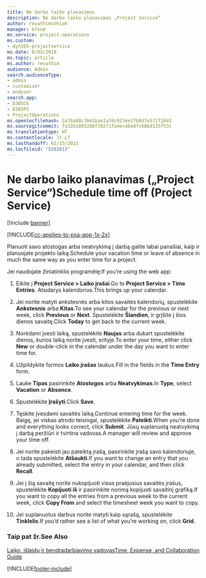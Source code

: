 ```yaml
---
title: Ne darbo laiko planavimas
description: Ne darbo laiko planavimas „Project Service“
author: revathimuthiah
manager: kfend
ms.service: project-operations
ms.custom:
- dyn365-projectservice
ms.date: 8/03/2018
ms.topic: article
ms.author: revathim
audience: Admin
search.audienceType:
- admin
- customizer
- enduser
search.app:
- D365CE
- D365PS
- ProjectOperations
ms.openlocfilehash: 2a78a80c3841bae1a7dc923ee1f60d7e571f2041
ms.sourcegitcommit: fa32b1893286f20271fa4ec4be8fc68bd135f53c
ms.translationtype: HT
ms.contentlocale: lt-LT
ms.lasthandoff: 02/15/2021
ms.locfileid: "5282613"
---
```

# <a name="schedule-time-off-project-service"></a><span data-ttu-id="6bd9d-103">Ne darbo laiko planavimas („Project Service“)</span><span class="sxs-lookup"><span data-stu-id="6bd9d-103">Schedule time off (Project Service)</span></span>

[!include [banner](../includes/psa-now-project-operations.md)]

[!INCLUDE[cc-applies-to-psa-app-1x-2x](../includes/cc-applies-to-psa-app-1x-2x.md)]

<span data-ttu-id="6bd9d-104">Planuoti savo atostogas arba neatvykimą į darbą galite labai panašiai, kaip ir planuojate projekto laiką.</span><span class="sxs-lookup"><span data-stu-id="6bd9d-104">Schedule your vacation time or leave of absence in much the same way as you enter time for a project.</span></span>  
  
 <span data-ttu-id="6bd9d-105">Jei naudojate žiniatinklio programėlę:</span><span class="sxs-lookup"><span data-stu-id="6bd9d-105">If you’re using the web app:</span></span>  
  
1.  <span data-ttu-id="6bd9d-106">Eikite į **Project Service > Laiko įrašai**.</span><span class="sxs-lookup"><span data-stu-id="6bd9d-106">Go to **Project Service > Time Entries**.</span></span> <span data-ttu-id="6bd9d-107">Atsidarys kalendorius.</span><span class="sxs-lookup"><span data-stu-id="6bd9d-107">This brings up your calendar.</span></span>  
  
2.  <span data-ttu-id="6bd9d-108">Jei norite matyti ankstesnės arba kitos savaitės kalendorių, spustelėkite **Ankstesnis** arba **Kitas**.</span><span class="sxs-lookup"><span data-stu-id="6bd9d-108">To see your calendar for the previous or next week, click **Previous** or **Next**.</span></span> <span data-ttu-id="6bd9d-109">Spustelėkite **Šiandien**, ir grįšite į šios dienos savaitę.</span><span class="sxs-lookup"><span data-stu-id="6bd9d-109">Click **Today** to get back to the current week.</span></span>  
  
3.  <span data-ttu-id="6bd9d-110">Norėdami įvesti laiką, spustelėkite **Naujas** arba dukart spustelėkite dienos, kurios laiką norite įvesti, srityje.</span><span class="sxs-lookup"><span data-stu-id="6bd9d-110">To enter your time, either click **New** or double-click in the calendar under the day you want to enter time for.</span></span>  
  
4.  <span data-ttu-id="6bd9d-111">Užpildykite formos **Laiko įrašas** laukus.</span><span class="sxs-lookup"><span data-stu-id="6bd9d-111">Fill in the fields in the **Time Entry** form.</span></span>  
  
5.  <span data-ttu-id="6bd9d-112">Lauke **Tipas** pasirinkite **Atostogos** arba **Neatvykimas**.</span><span class="sxs-lookup"><span data-stu-id="6bd9d-112">In **Type**, select **Vacation** or **Absence**.</span></span>  
  
6.  <span data-ttu-id="6bd9d-113">Spustelėkite **Įrašyti**.</span><span class="sxs-lookup"><span data-stu-id="6bd9d-113">Click **Save**.</span></span>  
  
7.  <span data-ttu-id="6bd9d-114">Tęskite įvesdami savaitės laiką.</span><span class="sxs-lookup"><span data-stu-id="6bd9d-114">Continue entering time for the week.</span></span> <span data-ttu-id="6bd9d-115">Baigę, jei viskas atrodo teisingai, spustelėkite **Pateikti**.</span><span class="sxs-lookup"><span data-stu-id="6bd9d-115">When you’re done and everything looks correct, click **Submit**.</span></span> <span data-ttu-id="6bd9d-116">Jūsų suplanuotą neatvykimą į darbą peržiūri ir tvirtina vadovas.</span><span class="sxs-lookup"><span data-stu-id="6bd9d-116">A manager will review and approve your time off.</span></span>  
  
8.  <span data-ttu-id="6bd9d-117">Jei norite pakeisti jau pateiktą įrašą, pasirinkite įrašą savo kalendoriuje, o tada spustelėkite **Atšaukti**.</span><span class="sxs-lookup"><span data-stu-id="6bd9d-117">If you want to change an entry that you already submitted, select the entry in your calendar, and then click **Recall**.</span></span>  
  
9. <span data-ttu-id="6bd9d-118">Jei į šią savaitę norite nukopijuoti visus praėjusius savaitės įrašus, spustelėkite **Kopijuoti iš** ir pasirinkite norimą kopijuoti savaitinį grafiką.</span><span class="sxs-lookup"><span data-stu-id="6bd9d-118">If you want to copy all the entries from a previous week to the current week, click **Copy From** and select the timesheet week you want to copy.</span></span>  
  
10. <span data-ttu-id="6bd9d-119">Jei suplanuotus darbus norite matyti kaip sąrašą, spustelėkite **Tinklelis**.</span><span class="sxs-lookup"><span data-stu-id="6bd9d-119">If you’d rather see a list of what you’re working on, click **Grid**.</span></span>  
  
### <a name="see-also"></a><span data-ttu-id="6bd9d-120">Taip pat žr.</span><span class="sxs-lookup"><span data-stu-id="6bd9d-120">See Also</span></span>  
 [<span data-ttu-id="6bd9d-121">Laiko, išlaidų ir bendradarbiavimo vadovas</span><span class="sxs-lookup"><span data-stu-id="6bd9d-121">Time, Expense, and Collaboration Guide</span></span>](../psa/time-expense-collaboration-guide.md)


[!INCLUDE[footer-include](../includes/footer-banner.md)]